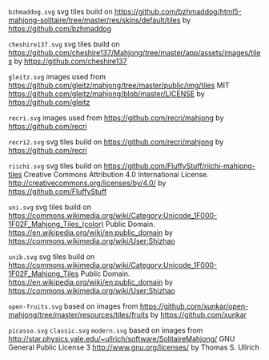`bzhmaddog.svg`
svg tiles build on https://github.com/bzhmaddog/html5-mahjong-solitaire/tree/master/res/skins/default/tiles
by https://github.com/bzhmaddog

`cheshire137.svg`
svg tiles build on https://github.com/cheshire137/Mahjong/tree/master/app/assets/images/tiles
by https://github.com/cheshire137

`gleitz.svg`
images used from https://github.com/gleitz/mahjong/tree/master/public/img/tiles
MIT https://github.com/gleitz/mahjong/blob/master/LICENSE
by https://github.com/gleitz

`recri.svg`
images used from https://github.com/recri/mahjong
by https://github.com/recri

`recri2.svg`
svg tiles build on https://github.com/recri/mahjong
by https://github.com/recri

`riichi.svg`
svg tiles build on https://github.com/FluffyStuff/riichi-mahjong-tiles
Creative Commons Attribution 4.0 International License. http://creativecommons.org/licenses/by/4.0/
by https://github.com/FluffyStuff

`uni.svg`
svg tiles build on https://commons.wikimedia.org/wiki/Category:Unicode_1F000-1F02F_Mahjong_Tiles_(color)
Public Domain. https://en.wikipedia.org/wiki/en:public_domain
by https://commons.wikimedia.org/wiki/User:Shizhao

`unib.svg`
svg tiles build on https://commons.wikimedia.org/wiki/Category:Unicode_1F000-1F02F_Mahjong_Tiles
Public Domain. https://en.wikipedia.org/wiki/en:public_domain
by https://commons.wikimedia.org/wiki/User:Shizhao

`open-fruits.svg`
based on images from https://github.com/xunkar/open-mahjong/tree/master/resources/tiles/fruits
by https://github.com/xunkar

`picasso.svg`
`classic.svg`
`modern.svg`
based on images from http://star.physics.yale.edu/~ullrich/software/SolitaireMahjong/
GNU General Public License 3 http://www.gnu.org/licenses/
by Thomas S. Ullrich

